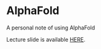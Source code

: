 # AlphaFold
 A personal note of using AlphaFold

Lecture slide is available [HERE](https://www.oumark.net/AlphaFold/AlphaFold.pptx).

